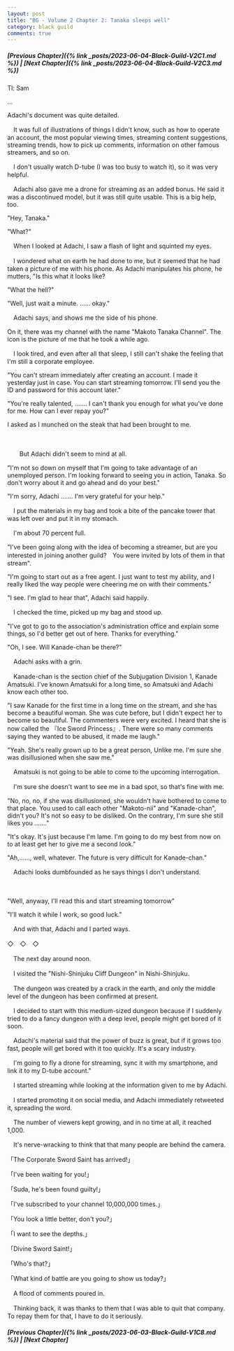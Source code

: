 ```yaml
---
layout: post
title: "BG - Volume 2 Chapter 2: Tanaka sleeps well"
category: black guild
comments: true
---
```


##### [Previous Chapter]({% link _posts/2023-06-04-Black-Guild-V2C1.md %}) \| [Next Chapter]({% link _posts/2023-06-04-Black-Guild-V2C3.md %})


Tl: Sam

…

Adachi's document was quite detailed.

　It was full of illustrations of things I didn't know, such as how to operate an account, the most popular viewing times, streaming content suggestions, streaming trends, how to pick up comments, information on other famous streamers, and so on.


　I don't usually watch D-tube (I was too busy to watch it), so it was very helpful.
<!--more-->

　Adachi also gave me a drone for streaming as an added bonus. He said it was a discontinued model, but it was still quite usable. This is a big help, too.


"Hey, Tanaka."

"What?"


　When I looked at Adachi, I saw a flash of light and squinted my eyes.

　I wondered what on earth he had done to me, but it seemed that he had taken a picture of me with his phone. As Adachi manipulates his phone, he mutters, "Is this what it looks like?


"What the hell?"

"Well, just wait a minute. ...... okay."


　Adachi says, and shows me the side of his phone.

On it, there was my channel with the name "Makoto Tanaka Channel". The icon is the picture of me that he took a while ago.

　I look tired, and even after all that sleep, I still can't shake the feeling that I'm still a corporate employee.


"You can't stream immediately after creating an account. I made it yesterday just in case. You can start streaming tomorrow. I'll send you the ID and password for this account later."

"You're really talented, ....... I can't thank you enough for what you've done for me. How can I ever repay you?"


I asked as I munched on the steak that had been brought to me.

　

　　But Adachi didn't seem to mind at all.


"I'm not so down on myself that I'm going to take advantage of an unemployed person. I'm looking forward to seeing you in action, Tanaka. So don't worry about it and go ahead and do your best."

"I'm sorry, Adachi ....... I'm very grateful for your help."


　I put the materials in my bag and took a bite of the pancake tower that was left over and put it in my stomach.

　I'm about 70 percent full.


"I've been going along with the idea of becoming a streamer, but are you interested in joining another guild?　You were invited by lots of them in that stream".

"I'm going to start out as a free agent. I just want to test my ability, and I really liked the way people were cheering me on with their comments."

"I see. I'm glad to hear that", Adachi said happily.


　I checked the time, picked up my bag and stood up.


"I've got to go to the association's administration office and explain some things, so I'd better get out of here. Thanks for everything."

"Oh, I see. Will Kanade-chan be there?"


　Adachi asks with a grin.

　Kanade-chan is the section chief of the Subjugation Division 1, Kanade Amatsuki. I've known Amatsuki for a long time, so Amatsuki and Adachi know each other too.


"I saw Kanade for the first time in a long time on the stream, and she has become a beautiful woman. She was cute before, but I didn't expect her to become so beautiful. The commenters were very excited. I heard that she is now called the 『Ice Sword Princess』. There were so many comments saying they wanted to be abused, it made me laugh."

"Yeah. She's really grown up to be a great person, Unlike me. I'm sure she was disillusioned when she saw me."


　Amatsuki is not going to be able to come to the upcoming interrogation.



　I'm sure she doesn't want to see me in a bad spot, so that's fine with me.


"No, no, no, if she was disillusioned, she wouldn't have bothered to come to that place. You used to call each other "Makoto-nii" and "Kanade-chan", didn't you? It's not so easy to be disliked. On the contrary, I'm sure she still likes you ......."

"It's okay. It's just because I'm lame. I'm going to do my best from now on to at least get her to give me a second look."

"Ah,......, well, whatever. The future is very difficult for Kanade-chan."


　Adachi looks dumbfounded as he says things I don't understand.

　


"Well, anyway, I'll read this and start streaming tomorrow"

"I'll watch it while I work, so good luck."


　And with that, Adachi and I parted ways.




◇　◇　◇



　The next day around noon.

　I visited the "Nishi-Shinjuku Cliff Dungeon" in Nishi-Shinjuku.


　The dungeon was created by a crack in the earth, and only the middle level of the dungeon has been confirmed at present.

　I decided to start with this medium-sized dungeon because if I suddenly tried to do a fancy dungeon with a deep level, people might get bored of it soon.

　Adachi's material said that the power of buzz is great, but if it grows too fast, people will get bored with it too quickly. It's a scary industry.


　I'm going to fly a drone for streaming, sync it with my smartphone, and link it to my D-tube account."


　I started streaming while looking at the information given to me by Adachi.

　I started promoting it on social media, and Adachi immediately retweeted it, spreading the word.


　The number of viewers kept growing, and in no time at all, it reached 1,000.

　It's nerve-wracking to think that that many people are behind the camera.


「The Corporate Sword Saint has arrived!」

「I've been waiting for you!」

「Suda, he's been found guilty!」

「I've subscribed to your channel 10,000,000 times.」

「You look a little better, don't you?」

「I want to see the depths.」

「Divine Sword Saint!」

「Who's that?」

「What kind of battle are you going to show us today?」


　A flood of comments poured in.

　Thinking back, it was thanks to them that I was able to quit that company. To repay them for that, I have to do it seriously.



##### [Previous Chapter]({% link _posts/2023-06-03-Black-Guild-V1C8.md %}) \| [Next Chapter]